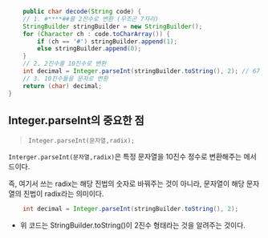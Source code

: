 ```java
    public char decode(String code) {
    // 1. #****##를 2진수로 변환 (무조곤 7자리)
    StringBuilder stringBuilder = new StringBuilder();
    for (Character ch : code.toCharArray()) {
        if (ch == '#') stringBuilder.append(1);
        else stringBuilder.append(0);
    }
    // 2. 2진수를 10진수로 변환
    int decimal = Integer.parseInt(stringBuilder.toString(), 2); // 67
    // 3. 10진수들을 문자로 변환
    return (char) decimal;
}
```
## Integer.parseInt의 중요한 점
> `Integer.parseInt(문자열,radix);`

`Interger.parseInt(문자열,radix)`은 특정 문자열을 10진수 정수로 변환해주는 메서드이다.

즉, 여기서 쓰는 radix는 해당 진법의 숫자로 바꿔주는 것이 아니라, 문자열이 해당 문자열의 진법이 radix라는 의미이다.
```java
    int decimal = Integer.parseInt(stringBuilder.toString(), 2);
```
- 위 코드는 StringBuilder.toString()이 2진수 형태라는 것을 알려주는 것이다.